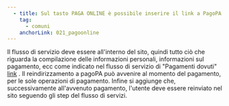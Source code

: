 ```yaml
---
  - title: Sul tasto PAGA ONLINE è possibile inserire il link a PagoPA (ad esempio https://checkout.pagopa.it/ ) e venire quindi reindirizzati su un altro sito per effettuare il pagamento o è obbligatorio integrare tutto il sistema di pagamento seguendo gli step definiti?
    tag:
      - comuni
    anchorLink: 021_pagoonline
---
```


Il flusso di servizio deve essere all'interno del sito, quindi tutto ciò che riguarda la compilazione delle informazioni personali, informazioni sul pagamento, ecc come indicato nel flusso di servizio di "Pagamenti dovuti"  <a title="Link" href=" https://designers.italia.it/files/resources/modelli/comuni/adotta-il-modello-di-servizi-digitali-comunali/progetta-il-flusso-di-servizio/2-Pagamenti-dovuti-diagrammidiflusso-ServiziComuni.pdf">link</a> . Il reindirizzamento a pagoPA può avvenire al momento del pagamento, per le sole operazioni di pagamento. Infine si aggiunge che, successivamente all'avvenuto pagamento, l'utente deve essere reinviato nel sito seguendo gli step del flusso di servizi.
                                                    


